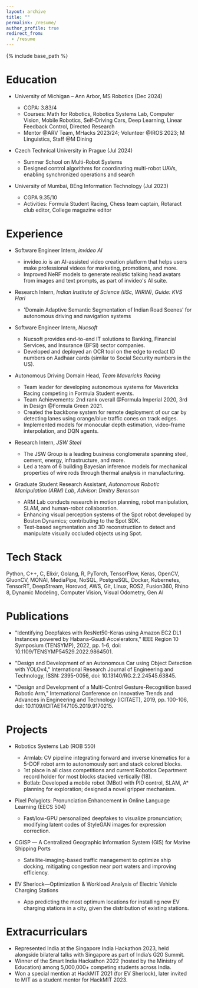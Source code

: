 ```yaml
---
layout: archive
title: ""
permalink: /resume/
author_profile: true
redirect_from:
  - /resume
---
```


{% include base_path %}


Education
======
* University of Michigan – Ann Arbor, MS Robotics (Dec 2024)
  * CGPA: 3.83/4
  * Courses: Math for Robotics, Robotics Systems Lab, Computer Vision, Mobile Robotics, Self-Driving Cars, Deep Learning, Linear Feedback Control, Directed Research
  * Mentor @ARV Team, MHacks 2023/24; Volunteer @IROS 2023; M Linguistics, Staff @M Dining


* Czech Technical University in Prague (Jul 2024)
  * Summer School on Multi-Robot Systems
  * Designed control algorithms for coordinating multi-robot UAVs, enabling synchronized operations and search

  
* University of Mumbai, BEng Information Technology (Jul 2023)
  * CGPA 9.35/10
  * Activities: Formula Student Racing, Chess team captain, Rotaract club editor, College magazine editor


Experience
======
* Software Engineer Intern, <em>invideo AI</em>
  * invideo.io is an AI-assisted video creation platform that helps users make professional videos for marketing, promotions, and more.
  * Improved NeRF models to generate realistic talking head avatars from images and text prompts, as part of invideo's AI suite.

* Research Intern, <em>Indian Institute of Science (IISc, WIRIN)</em>, <em>Guide: KVS Hari</em>
  * 'Domain Adaptive Semantic Segmentation of Indian Road Scenes’ for autonomous driving and navigation systems

* Software Engineer Intern, <em>Nucsoft</em>
  * Nucsoft provides end-to-end IT solutions to Banking, Financial Services, and Insurance (BFSI) sector companies.
  * Developed and deployed an OCR tool on the edge to redact ID numbers on Aadhaar cards (similar to Social Security numbers in the US).

* Autonomous Driving Domain Head, <em>Team Mavericks Racing</em>
  * Team leader for developing autonomous systems for Mavericks Racing competing in Formula Student events.
  * Team Achievements: 2nd rank overall @Formula Imperial 2020, 3rd in Design @Formula Green 2021.
  * Created the backbone system for remote deployment of our car by detecting lanes using orange/blue traffic cones on track edges.
  * Implemented models for monocular depth estimation, video-frame interpolation, and DQN agents. 
  
* Research Intern, <em>JSW Steel</em>
  * The JSW Group is a leading business conglomerate spanning steel, cement, energy, infrastructure, and more.
  * Led a team of 6 building Bayesian inference models for mechanical properties of wire rods through thermal analysis in manufacturing.
 
* Graduate Student Research Assistant, <em>Autonomous Robotic Manipulation (ARM) Lab</em>, <em>Advisor: Dmitry Berenson</em>
  * ARM Lab conducts research in motion planning, robot manipulation, SLAM, and human-robot collaboration.
  * Enhancing visual perception systems of the Spot robot developed by Boston Dynamics; contributing to the Spot SDK. 
  * Text-based segmentation and 3D reconstruction to detect and manipulate visually occluded objects using Spot.
  
  
Tech Stack
======
Python, C++, C, Elixir, Golang, R, PyTorch, TensorFlow, Keras, OpenCV, GluonCV, MONAI, MediaPipe, NoSQL, PostgreSQL, Docker, Kubernetes,
TensorRT, DeepStream, Horovod, AWS, Git, Linux, ROS2, Fusion360, Rhino 8, Dynamic Modeling, Computer Vision, Visual Odometry, Gen AI


Publications
======
<!--  <ul>{% for post in site.publications %}
    {% include archive-single-cv.html %}
  {% endfor %}</ul> -->
  
* "Identifying Deepfakes with ResNet50-Keras using Amazon EC2 DL1 Instances powered by Habana-Gaudi Accelerators," IEEE Region 10
Symposium (TENSYMP), 2022, pp. 1-6, doi: 10.1109/TENSYMP54529.2022.9864501.
  
* "Design and Development of an Autonomous Car using Object Detection with YOLOv4," International Research Journal of Engineering
and Technology, ISSN: 2395-0056, doi: 10.13140/RG.2.2.24545.63845.

* "Design and Development of a Multi-Control Gesture-Recognition based Robotic Arm," International Conference on Innovative Trends
and Advances in Engineering and Technology (ICITAET), 2019, pp. 100-106, doi: 10.1109/ICITAET47105.2019.9170215.


Projects
======

* Robotics Systems Lab (ROB 550)
  * Armlab: CV pipeline integrating forward and inverse kinematics for a 5-DOF robot arm to autonomously sort and stack colored blocks.
  * 1st place in all class competitions and current Robotics Department record holder for most blocks stacked vertically (18).
  * Botlab: Developed a mobile robot (MBot) with PID control, SLAM, A* planning for exploration; designed a novel gripper mechanism.

* Pixel Polyglots: Pronunciation Enhancement in Online Language Learning (EECS 504)
  * Fast/low-GPU personalized deepfakes to visualize pronunciation; modifying latent codes of StyleGAN images for expression correction.

* CGISP — A Centralized Geographic Information System (GIS) for Marine Shipping Ports
  * Satellite-imaging-based traffic management to optimize ship docking, mitigating congestion near port waters and improving efficiency.

* EV Sherlock—Optimization & Workload Analysis of Electric Vehicle Charging Stations
  * App predicting the most optimum locations for installing new EV charging stations in a city, given the distribution of existing stations.

  
Extracurriculars
======

* Represented India at the Singapore India Hackathon 2023, held alongside bilateral talks with Singapore as part of India’s G20 Summit.
* Winner of the Smart India Hackathon 2022 (hosted by the Ministry of Education) among 5,000,000+ competing students across India.
* Won a special mention at HackMIT 2021 (for EV Sherlock), later invited to MIT as a student mentor for HackMIT 2023.
